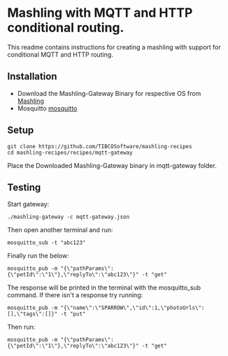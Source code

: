 # Mashling with MQTT and HTTP conditional routing.

This readme contains instructions for creating a mashling with support for conditional
MQTT and HTTP routing.

## Installation
* Download the Mashling-Gateway Binary for respective OS from [Mashling](https://github.com/TIBCOSoftware/mashling/tree/master#installation-and-usage)
* Mosquitto [mosquitto](https://mosquitto.org/download/)

## Setup
```
git clone https://github.com/TIBCOSoftware/mashling-recipes
cd mashling-recipes/recipes/mqtt-gateway
```
Place the Downloaded Mashling-Gateway binary in mqtt-gateway folder.

## Testing
Start gateway:
```
./mashling-gateway -c mqtt-gateway.json
```
Then open another terminal and run:

```
mosquitto_sub -t "abc123"
```

Finally run the below:

```
mosquitto_pub -m "{\"pathParams\":{\"petId\":\"1\"},\"replyTo\":\"abc123\"}" -t "get"
```

The response will be printed in the terminal with the mosquitto_sub command.
If there isn't a response try running:

```
mosquitto_pub -m "{\"name\":\"SPARROW\",\"id\":1,\"photoUrls\":[],\"tags\":[]}" -t "put"
```

Then run:

```
mosquitto_pub -m "{\"pathParams\":{\"petId\":\"1\"},\"replyTo\":\"abc123\"}" -t "get"
```
